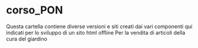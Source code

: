 # corso_PON
Questa cartella contiene diverse versioni e siti creati dai vari 
componenti qui indicati per lo sviluppo di un sito html offline 
Per la vendita di articoli della cura del giardino
